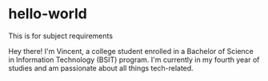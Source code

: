 # hello-world
This is for subject requirements

Hey there! I'm Vincent, a college student enrolled in a Bachelor of Science in Information Technology (BSIT) program. I'm currently in my fourth year of studies and am passionate about all things tech-related.
